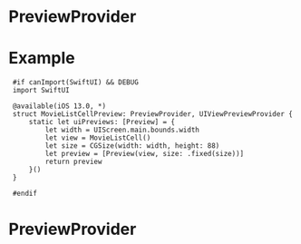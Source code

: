 # PreviewProvider

# Example

     #if canImport(SwiftUI) && DEBUG
     import SwiftUI
     
     @available(iOS 13.0, *)
     struct MovieListCellPreview: PreviewProvider, UIViewPreviewProvider {
         static let uiPreviews: [Preview] = {
             let width = UIScreen.main.bounds.width
             let view = MovieListCell()
             let size = CGSize(width: width, height: 88)
             let preview = [Preview(view, size: .fixed(size))]
             return preview
         }()
     }
        
     #endif
        
# PreviewProvider
